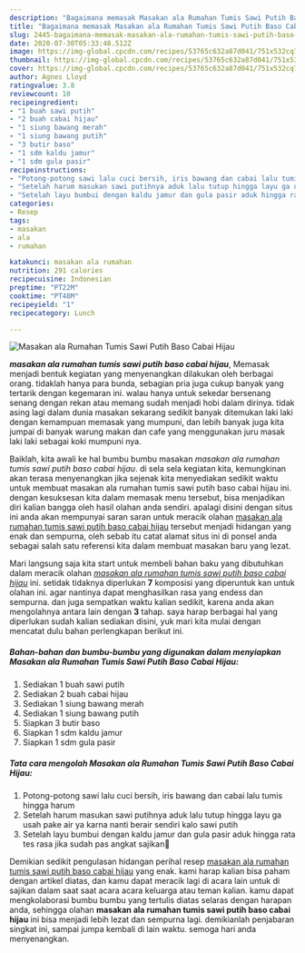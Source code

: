 ```yaml
---
description: "Bagaimana memasak Masakan ala Rumahan Tumis Sawi Putih Baso Cabai Hijau Lezat"
title: "Bagaimana memasak Masakan ala Rumahan Tumis Sawi Putih Baso Cabai Hijau Lezat"
slug: 2445-bagaimana-memasak-masakan-ala-rumahan-tumis-sawi-putih-baso-cabai-hijau-lezat
date: 2020-07-30T05:33:48.512Z
image: https://img-global.cpcdn.com/recipes/53765c632a87d041/751x532cq70/masakan-ala-rumahan-tumis-sawi-putih-baso-cabai-hijau-foto-resep-utama.jpg
thumbnail: https://img-global.cpcdn.com/recipes/53765c632a87d041/751x532cq70/masakan-ala-rumahan-tumis-sawi-putih-baso-cabai-hijau-foto-resep-utama.jpg
cover: https://img-global.cpcdn.com/recipes/53765c632a87d041/751x532cq70/masakan-ala-rumahan-tumis-sawi-putih-baso-cabai-hijau-foto-resep-utama.jpg
author: Agnes Lloyd
ratingvalue: 3.8
reviewcount: 10
recipeingredient:
- "1 buah sawi putih"
- "2 buah cabai hijau"
- "1 siung bawang merah"
- "1 siung bawang putih"
- "3 butir baso"
- "1 sdm kaldu jamur"
- "1 sdm gula pasir"
recipeinstructions:
- "Potong-potong sawi lalu cuci bersih, iris bawang dan cabai lalu tumis hingga harum"
- "Setelah harum masukan sawi putihnya aduk lalu tutup hingga layu ga usah pake air ya karna nanti berair sendiri kalo sawi putih"
- "Setelah layu bumbui dengan kaldu jamur dan gula pasir aduk hingga rata tes rasa jika sudah pas angkat sajikan🙂"
categories:
- Resep
tags:
- masakan
- ala
- rumahan

katakunci: masakan ala rumahan 
nutrition: 291 calories
recipecuisine: Indonesian
preptime: "PT22M"
cooktime: "PT48M"
recipeyield: "1"
recipecategory: Lunch

---
```



![Masakan ala Rumahan Tumis Sawi Putih Baso Cabai Hijau](https://img-global.cpcdn.com/recipes/53765c632a87d041/751x532cq70/masakan-ala-rumahan-tumis-sawi-putih-baso-cabai-hijau-foto-resep-utama.jpg)

<b><i>masakan ala rumahan tumis sawi putih baso cabai hijau</i></b>, Memasak menjadi bentuk kegiatan yang menyenangkan dilakukan oleh berbagai orang. tidaklah hanya para bunda, sebagian pria juga cukup banyak yang tertarik dengan kegemaran ini. walau hanya untuk sekedar bersenang senang dengan rekan atau memang sudah menjadi hobi dalam dirinya. tidak asing lagi dalam dunia masakan sekarang sedikit banyak ditemukan laki laki dengan kemampuan memasak yang mumpuni, dan lebih banyak juga kita jumpai di banyak warung makan dan cafe yang menggunakan juru masak laki laki sebagai koki mumpuni nya.



Baiklah, kita awali ke hal bumbu bumbu masakan <i>masakan ala rumahan tumis sawi putih baso cabai hijau</i>. di sela sela kegiatan kita, kemungkinan akan terasa menyenangkan jika sejenak kita menyediakan sedikit waktu untuk membuat masakan ala rumahan tumis sawi putih baso cabai hijau ini. dengan kesuksesan kita dalam memasak menu tersebut, bisa menjadikan diri kalian bangga oleh hasil olahan anda sendiri. apalagi disini dengan situs ini anda akan mempunyai saran saran untuk meracik olahan <u>masakan ala rumahan tumis sawi putih baso cabai hijau</u> tersebut menjadi hidangan yang enak dan sempurna, oleh sebab itu catat alamat situs ini di ponsel anda sebagai salah satu referensi kita dalam membuat masakan baru yang lezat.


Mari langsung saja kita start untuk membeli bahan baku yang dibutuhkan dalam meracik olahan <u><i>masakan ala rumahan tumis sawi putih baso cabai hijau</i></u> ini. setidak tidaknya diperlukan <b>7</b> komposisi yang diperuntuk kan untuk olahan ini. agar nantinya dapat menghasilkan rasa yang endess dan sempurna. dan juga sempatkan waktu kalian sedikit, karena anda akan mengolahnya antara lain dengan <b>3</b> tahap. saya harap berbagai hal yang diperlukan sudah kalian sediakan disini, yuk mari kita mulai dengan mencatat dulu bahan perlengkapan berikut ini.

<!--inarticleads1-->

##### Bahan-bahan dan bumbu-bumbu yang digunakan dalam menyiapkan Masakan ala Rumahan Tumis Sawi Putih Baso Cabai Hijau:

1. Sediakan 1 buah sawi putih
1. Sediakan 2 buah cabai hijau
1. Sediakan 1 siung bawang merah
1. Sediakan 1 siung bawang putih
1. Siapkan 3 butir baso
1. Siapkan 1 sdm kaldu jamur
1. Siapkan 1 sdm gula pasir




<!--inarticleads2-->

##### Tata cara mengolah Masakan ala Rumahan Tumis Sawi Putih Baso Cabai Hijau:

1. Potong-potong sawi lalu cuci bersih, iris bawang dan cabai lalu tumis hingga harum
1. Setelah harum masukan sawi putihnya aduk lalu tutup hingga layu ga usah pake air ya karna nanti berair sendiri kalo sawi putih
1. Setelah layu bumbui dengan kaldu jamur dan gula pasir aduk hingga rata tes rasa jika sudah pas angkat sajikan🙂




Demikian sedikit pengulasan hidangan perihal resep <u>masakan ala rumahan tumis sawi putih baso cabai hijau</u> yang enak. kami harap kalian bisa paham dengan artikel diatas, dan kamu dapat meracik lagi di acara lain untuk di sajikan dalam saat saat acara acara keluarga atau teman kalian. kamu dapat mengkolaborasi bumbu bumbu yang tertulis diatas selaras dengan harapan anda, sehingga olahan <b>masakan ala rumahan tumis sawi putih baso cabai hijau</b> ini bisa menjadi lebih lezat dan sempurna lagi. demikianlah penjabaran singkat ini, sampai jumpa kembali di lain waktu. semoga hari anda menyenangkan.
